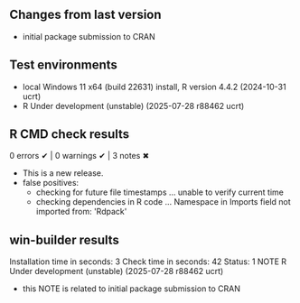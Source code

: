 ## Changes from last version
* initial package submission to CRAN

## Test environments

* local Windows 11 x64 (build 22631) install, R version 4.4.2 (2024-10-31 ucrt)
* R Under development (unstable) (2025-07-28 r88462 ucrt)

## R CMD check results

0 errors ✔ | 0 warnings ✔ | 3 notes ✖

* This is a new release.
* false positives:
    * checking for future file timestamps ... unable to verify current time
    * checking dependencies in R code ... Namespace in Imports field not imported from: 'Rdpack'

## win-builder results
Installation time in seconds: 3
Check time in seconds: 42
Status: 1 NOTE
R Under development (unstable) (2025-07-28 r88462 ucrt)

* this NOTE is related to initial package submission to CRAN
